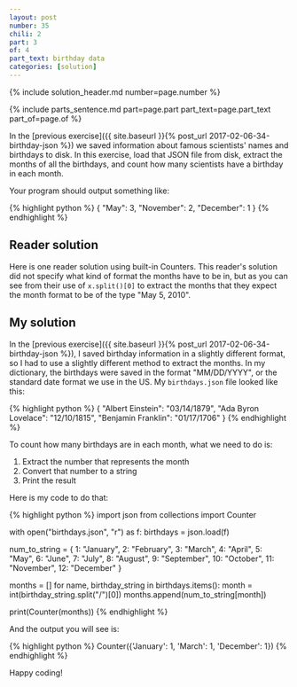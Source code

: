 ```yaml
---
layout: post
number: 35
chili: 2
part: 3
of: 4
part_text: birthday data
categories: [solution]
---
```


{% include solution_header.md number=page.number %}

{% include parts_sentence.md part=page.part part_text=page.part_text part_of=page.of %}

In the [previous exercise]({{ site.baseurl }}{% post_url 2017-02-06-34-birthday-json %}) we saved information about famous scientists' names and birthdays to disk. In this exercise, load that JSON file from disk, extract the months of all the birthdays, and count how many scientists have a birthday in each month.

Your program should output something like:

{% highlight python %}
{
	"May": 3,
	"November": 2,
	"December": 1
}
{% endhighlight %}

## Reader solution

Here is one reader solution using built-in Counters. This reader's solution did not specify what kind of format the months have to be in, but as you can see from their use of `x.split()[0]` to extract the months that they expect the month format to be of the type "May 5, 2010".

<script src="https://gist.github.com/esclavosoy/19829e8486f88da3ab42b1fedc3f6936.js"></script>

## My solution

In the [previous exercise]({{ site.baseurl }}{% post_url 2017-02-06-34-birthday-json %}), I saved birthday information in a slightly different format, so I had to use a slightly different method to extract the months. In my dictionary, the birthdays were saved in the format "MM/DD/YYYY", or the standard date format we use in the US. My `birthdays.json` file looked like this:

{% highlight python %}
{
	"Albert Einstein": "03/14/1879",
	"Ada Byron Lovelace": "12/10/1815",
	"Benjamin Franklin": "01/17/1706"
}
{% endhighlight %}

To count how many birthdays are in each month, what we need to do is:

1. Extract the number that represents the month
2. Convert that number to a string
3. Print the result

Here is my code to do that:

{% highlight python %}
import json
from collections import Counter

with open("birthdays.json", "r") as f:
	birthdays = json.load(f)

num_to_string = {
	1: "January",
	2: "February",
	3: "March", 
	4: "April",
	5: "May",
	6: "June",
	7: "July",
	8: "August",
	9: "September",
	10: "October",
	11: "November",
	12: "December"
}

months = []
for name, birthday_string in birthdays.items():
	month = int(birthday_string.split("/")[0])
	months.append(num_to_string[month])

print(Counter(months))
{% endhighlight %}

And the output you will see is:

{% highlight python %}
Counter({'January': 1, 'March': 1, 'December': 1})
{% endhighlight %}

Happy coding!